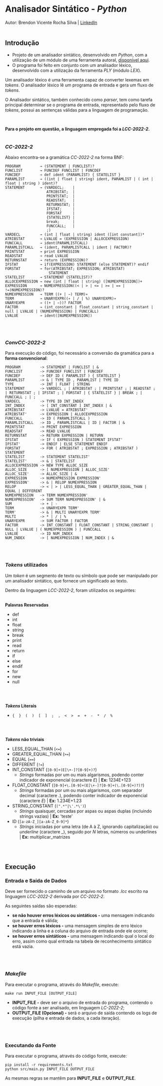 # **Analisador Sintático - *Python***
Autor: Brendon Vicente Rocha Silva | [LinkedIn][1]
<br />
<br />

## **Introdução**
- Projeto de um analisador sintático, desenvolvido em *Python*, com a utilização 
de um módulo de uma ferramenta autoral, [disponível aqui][2].
- O programa foi feito em conjunto com um analisador léxico, desenvolvido com a 
utilização da ferramenta *PLY* (módulo *LEX*).

Um analisador léxico é uma ferramenta capaz de converter lexemas em *tokens*.
O analisador léxico lê um programa de entrada e gera um fluxo de *tokens*.

O Analisador sintático, também conhecido como *parser*, tem como tarefa 
principal determinar se o programa de entrada, representado pelo fluxo de 
*tokens*, possui as sentenças válidas para a linguagem de programação.

<br />

**Para o projeto em questão, a linguagem empregada foi a *LCC-2022-2*.**
<br />
<br />

### ***CC-2022-2***
Abaixo encontra-se a gramática *CC-2022-2* na forma BNF:

```
PROGRAM         → (STATEMENT | FUNCLIST)?
FUNCLIST        → FUNCDEF FUNCLIST | FUNCDEF
FUNCDEF         → def ident (PARAMLIST) { STATELIST }
PARAMLIST       → ((int | float | string) ident, PARAMLIST | ( int | float | string ) ident)?
STATEMENT       → (VARDECL;    |
                   ATRIBSTAT;  |
                   PRINTSTAT;  |
                   READSTAT;   |
                   RETURNSTAT; |
                   IFSTAT;     |
                   FORSTAT     |
                   {STATELIST} |
                   break;      |
                   FUNCCALL;   |
                   ;)
VARDECL         → (int | float | string) ident ([int constant])*
ATRIBSTAT       → LVALUE = (EXPRESSION | ALLOCEXPRESSION)
FUNCCALL        → ident(PARAMLISTCALL)
PARAMLISTCALL   → (ident, PARAMLISTCALL | ident | FACTOR)?
PRINTSTAT       → print EXPRESSION
READSTAT        → read LVALUE
RETURNSTAT      → return (EXPRESSION)?
IFSTAT          → if(EXPRESSION) STATEMENT (else STATEMENT)? endif
FORSTAT         → for(ATRIBSTAT; EXPRESSION; ATRIBSTAT)
                    STATEMENT
STATELIST       → STATEMENT (STATELIST)?
ALLOCEXPRESSION → new (int | float | string) ([NUMEXPRESSION])+
EXPRESSION      → NUMEXPRESSION((< | > | <= | >= | == | !=)NUMEXPRESSION)?
NUMEXPRESSION   → TERM ((+ | −) TERM)∗
TERM            → UNARYEXPR((∗ | / | %) UNARYEXPR)∗
UNARYEXPR       → ((+ | −))? FACTOR
FACTOR          → (int_constant | float_constant | string_constant | null | LVALUE | (NUMEXPRESSION) | FUNCCALL)
LVALUE          → ident([NUMEXPRESSION])
```
<br />
<br />

### ***ConvCC-2022-2***
Para execução do código, foi necessário a conversão da gramática para a **forma convencional**:

```
PROGRAM         -> STATEMENT | FUNCLIST | &
FUNCLIST        -> FUNCDEF FUNCLIST | FUNCDEF
FUNCDEF         -> DEF ID ( PARAMLIST ) { STATELIST }
PARAMLIST       -> & | TYPE ID , PARAMLIST | TYPE ID
TYPE            -> INT | FLOAT | STRING
STATEMENT       -> VARDECL ; | ATRIBSTAT ; | PRINTSTAT ; | READSTAT ; | RETURNSTAT ; | IFSTAT ; | FORSTAT | { STATELIST } | BREAK ; | FUNCCALL ; | ;
VARDECL         -> TYPE ID INT_INDEX
INT_INDEX       -> [ INT_CONSTANT ] INT_INDEX | &
ATRIBSTAT       -> LVALUE = ATRIBSTAT'
ATRIBSTAT'      -> EXPRESSION | ALLOCEXPRESSION
FUNCCALL        -> ID ( PARAMLISTCALL )
PARAMLISTCALL   -> ID , PARAMLISTCALL | ID | FACTOR | &
PRINTSTAT       -> PRINT EXPRESSION
READSTAT        -> READ LVALUE
RETURNSTAT      -> RETURN EXPRESSION | RETURN
IFSTAT          -> IF ( EXPRESSION ) STATEMENT IFSTAT'
IFSTAT'         -> ENDIF | ELSE STATEMENT ENDIF
FORSTAT         -> FOR ( ATRIBSTAT ; EXPRESSION ; ATRIBSTAT ) STATEMENT
STATELIST       -> STATEMENT STATELIST'
STATELIST'      -> & | STATELIST
ALLOCEXPRESSION -> NEW TYPE ALLOC_SIZE
ALLOC_SIZE      -> [ NUMEXPRESSION ] ALLOC_SIZE'
ALLOC_SIZE'     -> ALLOC_SIZE | &
EXPRESSION      -> NUMEXPRESSION EXPRESSION'
EXPRESSION'     -> & | RELOP NUMEXPRESSION
RELOP           -> < | > | LESS_EQUAL_THAN | GREATER_EQUAL_THAN | EQUAL | DIFFERENT
NUMEXPRESSION   -> TERM NUMEXPRESSION'
NUMEXPRESSION'  -> SUM TERM NUMEXPRESSION' | &
SUM             -> + | -
TERM            -> UNARYEXPR TERM'
TERM'           -> & | MULTI UNARYEXPR TERM'
MULTI           -> * | / | %
UNARYEXPR       -> SUM FACTOR | FACTOR
FACTOR          -> INT_CONSTANT | FLOAT_CONSTANT | STRING_CONSTANT | NULL | LVALUE | ( NUMEXPRESSION ) | FUNCCALL
LVALUE          -> ID NUM_INDEX
NUM_INDEX       -> [ NUMEXPRESSION ] NUM_INDEX | &
```
<br />
<br />

### ***Tokens* utilizados**
Um *token* é um segmento de texto ou símbolo que pode ser manipulado por um 
analisador sintático, que fornece um significado ao texto.

Dentro da linguagem *LCC-2022-2*, foram utilizados os seguintes:
<br />
<br />

**Palavras Reservadas**
- def  
- int  
- float
- string
- break
- print
- read 
- return
- if
- else
- endif
- for  
- new  
- null
<br />
<br />

***Tokens* Literais**
- `{  }  (  )  [  ]  ;  ,  <  >  =  +  -  *  /  %`
<br />
<br />

***Tokens* não triviais**
- LESS_EQUAL_THAN (`<=`)
- GREATER_EQUAL_THAN (`>=`)
- EQUAL (`==`)
- DIFFERENT (`!=`)
- INT_CONSTANT (`[0-9]+(E[\+-]?[0-9]+)?`)
  - *Strings* formadas por um ou mais algarismos, podendo conter indicador de 
  exponencial (caractere *E*) | **Ex:** 1234E+123
- FLOAT_CONSTANT (`[0-9]+\.[0-9]+(E[\+-]?[0-9]+(\.[0-9]+)?)?`)
  - *Strings* formadas por um ou mais algarismos, com separador decimal 
  (caractere *.*), podendo conter indicador de exponencial 
  (caractere *E*) | **Ex:** 1.234E+1.23
- STRING_CONSTANT (`(".*"|\'.*\')`)
  - *Strings* quaisquer, cercadas por aspas ou aspas duplas (incluindo strings 
  vazias) | **Ex:** 'teste'
- ID (`[a-zA-Z_][a-zA-Z_0-9]*`)
  - *Strings* iniciadas por uma letra (de A à Z, ignorando capitalização) 
  ou *underline* (caractere *_*), seguido por *N* letras, números ou 
  underlines | **Ex:** multiplicar_matrizes
<br />
<br />

## Execução
### Entrada e Saída de Dados
Deve ser fornecido o caminho de um arquivo no formato *.lcc* escrito na linguagem
*LCC-2022-2* derivada por *CC-2022-2*.

As seguintes saídas são esperadas:
- **se não houver erros léxicos ou sintáticos -** uma mensagem indicando que a entrada é válida;
- **se houver erros léxicos -** uma mensagem simples de erro léxico indicando a 
linha e a coluna do arquivo de entrada onde ele ocorre;
- **se houver erros sintáticos -** uma mensagem indicando qual o local do erro, assim como qual 
entrada na tabela de reconhecimento sintático está vazia.
<br />
<br />

### *Makefile*
Para executar o programa, através do *Makefile*, execute:
```
make run INPUT_FILE [OUTPUT_FILE]
```

- **INPUT_FILE -** deve ser o arquivo de entrada do programa, contendo o código 
fonte a ser analisado, em linguagem *LC-2022-2*;
- **OUTPUT_FILE (Opcional) -** será o arquivo de saída contendo os logs de 
execução (pilha e entrada de dados, a cada iteração).
<br />
<br />

### Executando da Fonte
Para executar o programa, através do código fonte, execute:
```
pip install -r requirements.txt
python src/main.py INPUT_FILE OUTPUT_FILE
```

As mesmas regras se mantêm para **INPUT_FILE** e **OUTPUT_FILE**.

[1]: https://www.linkedin.com/in/brendon-vicente-rocha/
[2]: https://github.com/Bredstone/Linguagens-Formais